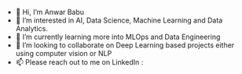- 👋 Hi, I’m Anwar Babu
- 👀 I’m interested in AI, Data Science, Machine Learning and Data Analytics.
- 🌱 I’m currently learning more into MLOps and Data Engineering
- 💞️ I’m looking to collaborate on Deep Learning based projects either using computer vision or NLP
- 📫 Please reach out to me on LinkedIn : 

<!---
anwarbabukm/anwarbabukm is a ✨ special ✨ repository because its `README.md` (this file) appears on your GitHub profile.
You can click the Preview link to take a look at your changes.
--->

